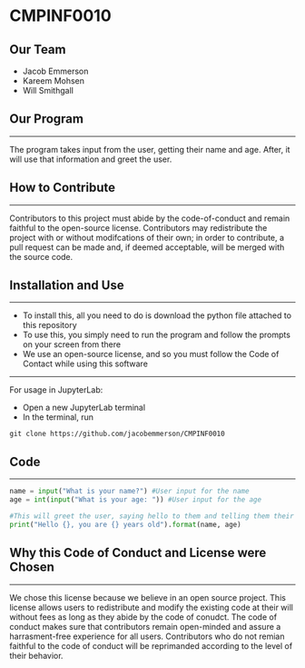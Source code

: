 # CMPINF0010

## Our Team
- Jacob Emmerson
- Kareem Mohsen
- Will Smithgall


## Our Program
---
The program takes input from the user, getting their name and age. After, it will use that information and greet the user.

## How to Contribute
---
Contributors to this project must abide by the code-of-conduct and remain faithful to the open-source license. Contributors may redistribute the project with or without modifcations of their own; in order to contribute, a pull request can be made and, if deemed acceptable, will be merged with the source code.

## Installation and Use
---
- To install this, all you need to do is download the python file attached to this repository
- To use this, you simply need to run the program and follow the prompts on your screen from there
- We use an open-source license, and so you must follow the Code of Contact while using this software
---
For usage in JupyterLab:
- Open a new JupyterLab terminal 
- In the terminal, run
```text
git clone https://github.com/jacobemmerson/CMPINF0010
```

## Code
---
```python
name = input("What is your name?") #User input for the name 
age = int(input("What is your age: ")) #User input for the age

#This will greet the user, saying hello to them and telling them their age
print("Hello {}, you are {} years old").format(name, age)
```

## Why this Code of Conduct and License were Chosen
---
We chose this license because we believe in an open source project. This license allows users to redistribute and modify the existing code at their will without fees as long as they abide by the code of conudct. The code of conduct makes sure that contributors remain open-minded and assure a harrasment-free experience for all users. Contributors who do not remian faithful to the code of conduct will be reprimanded according to the level of their behavior.
